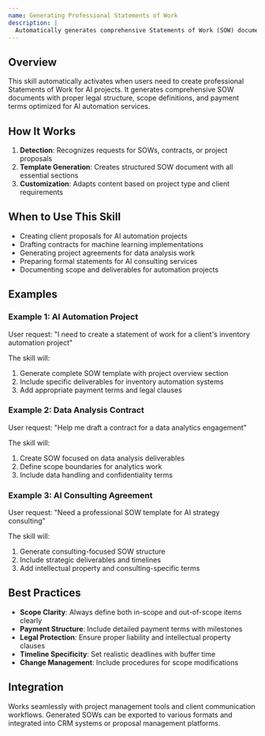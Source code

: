 ```yaml
---
name: Generating Professional Statements of Work
description: |
  Automatically generates comprehensive Statements of Work (SOW) documents for AI automation projects when users mention creating contracts, project proposals, SOWs, or client agreements. Provides structured templates with customizable sections for scope, deliverables, payment terms, and legal clauses specifically tailored for AI agency work and automation services.
---
```


## Overview
This skill automatically activates when users need to create professional Statements of Work for AI projects. It generates comprehensive SOW documents with proper legal structure, scope definitions, and payment terms optimized for AI automation services.

## How It Works
1. **Detection**: Recognizes requests for SOWs, contracts, or project proposals
2. **Template Generation**: Creates structured SOW document with all essential sections
3. **Customization**: Adapts content based on project type and client requirements

## When to Use This Skill
- Creating client proposals for AI automation projects
- Drafting contracts for machine learning implementations
- Generating project agreements for data analysis work
- Preparing formal statements for AI consulting services
- Documenting scope and deliverables for automation projects

## Examples

### Example 1: AI Automation Project
User request: "I need to create a statement of work for a client's inventory automation project"

The skill will:
1. Generate complete SOW template with project overview section
2. Include specific deliverables for inventory automation systems
3. Add appropriate payment terms and legal clauses

### Example 2: Data Analysis Contract
User request: "Help me draft a contract for a data analytics engagement"

The skill will:
1. Create SOW focused on data analysis deliverables
2. Define scope boundaries for analytics work
3. Include data handling and confidentiality terms

### Example 3: AI Consulting Agreement
User request: "Need a professional SOW template for AI strategy consulting"

The skill will:
1. Generate consulting-focused SOW structure
2. Include strategic deliverables and timelines
3. Add intellectual property and consulting-specific terms

## Best Practices
- **Scope Clarity**: Always define both in-scope and out-of-scope items clearly
- **Payment Structure**: Include detailed payment terms with milestones
- **Legal Protection**: Ensure proper liability and intellectual property clauses
- **Timeline Specificity**: Set realistic deadlines with buffer time
- **Change Management**: Include procedures for scope modifications

## Integration
Works seamlessly with project management tools and client communication workflows. Generated SOWs can be exported to various formats and integrated into CRM systems or proposal management platforms.